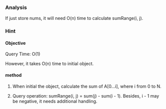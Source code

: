 ### Analysis

If just store nums, it will need O(n) time to calculate sumRange(i, j). 

### Hint

#### Objective

Query Time: O(1)

However, it takes O(n) time to initial object.

#### method

1) When initial the object, calculate the sum of A[0...i], where i from 0 to N.

2) Query operation: sumRange(i, j) = sum(j) - sum(i - 1).
Besides, i - 1 may be negative, it needs additional handling.
